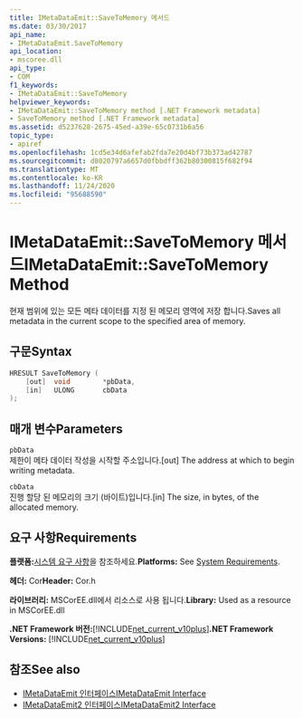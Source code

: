 ```yaml
---
title: IMetaDataEmit::SaveToMemory 메서드
ms.date: 03/30/2017
api_name:
- IMetaDataEmit.SaveToMemory
api_location:
- mscoree.dll
api_type:
- COM
f1_keywords:
- IMetaDataEmit::SaveToMemory
helpviewer_keywords:
- IMetaDataEmit::SaveToMemory method [.NET Framework metadata]
- SaveToMemory method [.NET Framework metadata]
ms.assetid: d5237628-2675-45ed-a39e-65c0731b6a56
topic_type:
- apiref
ms.openlocfilehash: 1cd5e34d6afefab2fda7e20d4bf73b373ad42787
ms.sourcegitcommit: d8020797a6657d0fbbdff362b80300815f682f94
ms.translationtype: MT
ms.contentlocale: ko-KR
ms.lasthandoff: 11/24/2020
ms.locfileid: "95688590"
---
```

# <a name="imetadataemitsavetomemory-method"></a><span data-ttu-id="afd7f-102">IMetaDataEmit::SaveToMemory 메서드</span><span class="sxs-lookup"><span data-stu-id="afd7f-102">IMetaDataEmit::SaveToMemory Method</span></span>

<span data-ttu-id="afd7f-103">현재 범위에 있는 모든 메타 데이터를 지정 된 메모리 영역에 저장 합니다.</span><span class="sxs-lookup"><span data-stu-id="afd7f-103">Saves all metadata in the current scope to the specified area of memory.</span></span>  
  
## <a name="syntax"></a><span data-ttu-id="afd7f-104">구문</span><span class="sxs-lookup"><span data-stu-id="afd7f-104">Syntax</span></span>  
  
```cpp  
HRESULT SaveToMemory (
    [out]  void        *pbData,
    [in]   ULONG       cbData
);  
```  
  
## <a name="parameters"></a><span data-ttu-id="afd7f-105">매개 변수</span><span class="sxs-lookup"><span data-stu-id="afd7f-105">Parameters</span></span>  

 `pbData`  
 <span data-ttu-id="afd7f-106">제한이 메타 데이터 작성을 시작할 주소입니다.</span><span class="sxs-lookup"><span data-stu-id="afd7f-106">[out] The address at which to begin writing metadata.</span></span>  
  
 `cbData`  
 <span data-ttu-id="afd7f-107">진행 할당 된 메모리의 크기 (바이트)입니다.</span><span class="sxs-lookup"><span data-stu-id="afd7f-107">[in] The size, in bytes, of the allocated memory.</span></span>  
  
## <a name="requirements"></a><span data-ttu-id="afd7f-108">요구 사항</span><span class="sxs-lookup"><span data-stu-id="afd7f-108">Requirements</span></span>  

 <span data-ttu-id="afd7f-109">**플랫폼:**[시스템 요구 사항](../../get-started/system-requirements.md)을 참조하세요.</span><span class="sxs-lookup"><span data-stu-id="afd7f-109">**Platforms:** See [System Requirements](../../get-started/system-requirements.md).</span></span>  
  
 <span data-ttu-id="afd7f-110">**헤더:** Cor</span><span class="sxs-lookup"><span data-stu-id="afd7f-110">**Header:** Cor.h</span></span>  
  
 <span data-ttu-id="afd7f-111">**라이브러리:** MSCorEE.dll에서 리소스로 사용 됩니다.</span><span class="sxs-lookup"><span data-stu-id="afd7f-111">**Library:** Used as a resource in MSCorEE.dll</span></span>  
  
 <span data-ttu-id="afd7f-112">**.NET Framework 버전:**[!INCLUDE[net_current_v10plus](../../../../includes/net-current-v10plus-md.md)]</span><span class="sxs-lookup"><span data-stu-id="afd7f-112">**.NET Framework Versions:** [!INCLUDE[net_current_v10plus](../../../../includes/net-current-v10plus-md.md)]</span></span>  
  
## <a name="see-also"></a><span data-ttu-id="afd7f-113">참조</span><span class="sxs-lookup"><span data-stu-id="afd7f-113">See also</span></span>

- [<span data-ttu-id="afd7f-114">IMetaDataEmit 인터페이스</span><span class="sxs-lookup"><span data-stu-id="afd7f-114">IMetaDataEmit Interface</span></span>](imetadataemit-interface.md)
- [<span data-ttu-id="afd7f-115">IMetaDataEmit2 인터페이스</span><span class="sxs-lookup"><span data-stu-id="afd7f-115">IMetaDataEmit2 Interface</span></span>](imetadataemit2-interface.md)
